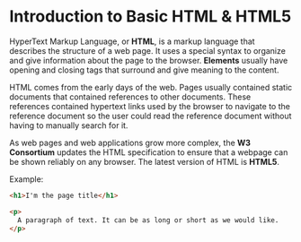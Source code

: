 # Introduction to Basic HTML & HTML5

HyperText Markup Language, or **HTML**, is a markup language that describes the structure of a web page.
It uses a special syntax to organize and give information about the page to the browser.
**Elements** usually have opening and closing tags that surround and give meaning to the content.

HTML comes from the early days of the web. Pages usually contained static documents that contained references to other documents. These references contained hypertext links used by the browser to navigate to the reference document so the user could read the reference document without having to manually search for it.

As web pages and web applications grow more complex, the **W3 Consortium** updates the HTML specification to ensure that a webpage can be shown reliably on any browser. The latest version of HTML is **HTML5**.

Example:

```html
<h1>I'm the page title</h1>

<p>
  A paragraph of text. It can be as long or short as we would like.
</p>
```
